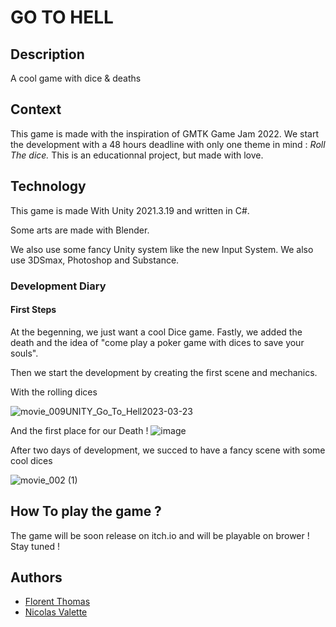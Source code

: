 # GO TO HELL

## Description

A cool game with dice & deaths

## Context

This game is made with the inspiration of GMTK Game Jam 2022. We start the development with a 48 hours deadline with only one theme in mind : *Roll The dice.*
This is an educationnal project, but made with love.

## Technology

This game is made With Unity 2021.3.19 and written in C#.

Some arts are made with Blender.

We also use some fancy Unity system like the new Input System. We also use 3DSmax, Photoshop and Substance.

### Development Diary

#### First Steps
At the begenning, we just want a cool Dice game. Fastly, we added the death and the idea of "come play a poker game with dices to save your souls".

Then we start the development by creating the first scene and mechanics.

With the rolling dices 

![movie_009UNITY_Go_To_Hell2023-03-23](https://user-images.githubusercontent.com/88431570/227711319-4b38ae83-5424-4c11-8c07-0d502ac8dec6.gif)

And the first place for our Death !
![image](https://user-images.githubusercontent.com/88431570/227711098-9b917e89-dd4b-4672-bec0-bf068c4e9663.png)

After two days of development, we succed to have a fancy scene with some cool dices

![movie_002 (1)](https://user-images.githubusercontent.com/88431570/227711152-86c6c040-cb30-4dcc-a316-5bcbf76d426f.gif)


## How To play the game ?

The game will be soon release on itch.io and will be playable on brower ! Stay tuned !

## Authors

* [Florent Thomas](https://github.com/FloThomas80)
* [Nicolas Valette](https://github.com/NicolasValette)

